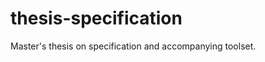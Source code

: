 thesis-specification
====================

Master's thesis on specification and accompanying toolset.
